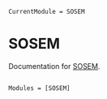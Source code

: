 ```@meta
CurrentModule = SOSEM
```

# SOSEM

Documentation for [SOSEM](https://github.com/dcerkoney/SOSEM.jl).

```@index
```

```@autodocs
Modules = [SOSEM]
```
